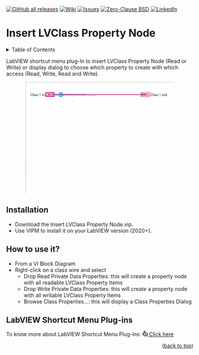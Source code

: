 <div id="top"></div>

[![GitHub all releases][release-shield]][release-url]
[![Wiki][wiki-shield]][wiki-url]
[![Issues][issues-shield]][issues-url]
[![Zero-Clause BSD][license-shield]][license-url]
[![LinkedIn][linkedin-shield]][linkedin-url]

# Insert LVClass Property Node

<!-- TABLE OF CONTENTS -->
<details>
  <summary>Table of Contents</summary>
  <ol>
    <li>
      <a href="#labview-shortcut-provider">LabVIEW Shortcut Provider</a>
      <ul>
        <li><a href="#installation">Installation</a></li>
        <li><a href="#how-to-use-it">How to use it?</a></li>
        <li><a href="#labview-shortcut-menu-plug-ins">LabVIEW Shortcut Menu Plug-ins</a></li>
      </ul>
    </li>
  </ol>
</details>

LabVIEW shortcut menu plug-In to insert LVClass Property Node (Read or Write) or display dialog to choose which property to create with which access (Read, Write, Read and Write).

<p align="center">
<img src="https://github.com/BenjaminRLabVIEWExtensions/Insert-LVClass-Property-Node/blob/54e9a5a032d7d5d79f9e4c9b9676f41238d953a7/img/InsertPropertyNode.gif?raw=true" alt="Insert LVClass Property Node" width="400" height="300" pointer-events="none"/>
</p>
  
## Installation
- Download the Insert LVClass Property Node.vip.
- Use VIPM to install it on your LabVIEW version (2020+).

## How to use it? 
- From a VI Block Diagram
- Right-click on a class wire and select
  - Drop Read Private Data Properties: this will create a property node with all readable LVClass Property Items
  - Drop Write Private Data Properties: this will create a property node with all writable LVClass Property Items
  - Browse Class Properties...: this will display a Class Properties Dialog 

## LabVIEW Shortcut Menu Plug-ins

To know more about LabVIEW Shortcut Menu Plug-ins: 
<a href="https://benjaminrlabviewextensions.github.io/Insert-LVClass-Property-Node/LabVIEW%20Shortcut%20Menu%20Plug-ins" target="_blank">
  <img src="https://github.com/BenjaminRLabVIEWExtensions/Insert-LVClass-Property-Node/blob/54e9a5a032d7d5d79f9e4c9b9676f41238d953a7/img/hand-pointer-regular.svg?raw=true" width="14" height="14"/> Click here
</a>

<p align="right">(<a href="#top">back to top</a>)</p>

<!-- MARKDOWN LINKS & IMAGES -->
<!-- https://www.markdownguide.org/basic-syntax/#reference-style-links -->
[release-shield]: https://img.shields.io/github/v/release/BenjaminRLabVIEWExtensions/Insert-LVClass-Property-Node?color=orange&logo=labview&style=for-the-badge
[release-url]: https://github.com/BenjaminRLabVIEWExtensions/Insert-LVClass-Property-Node/releases
[wiki-shield]: https://img.shields.io/github/discussions/BenjaminRLabVIEWExtensions/Insert-LVClass-Property-Node?style=for-the-badge
[wiki-url]: https://github.com/BenjaminRLabVIEWExtensions/Insert-LVClass-Property-Node/wiki
[issues-shield]: https://img.shields.io/github/issues/BenjaminRLabVIEWExtensions/Insert-LVClass-Property-Node?style=for-the-badge
[issues-url]: https://github.com/BenjaminRLabVIEWExtensions/Insert-LVClass-Property-Node/issues
[license-shield]: https://img.shields.io/badge/LICENSE-Zero--Clause%20BSD-green?style=for-the-badge
[license-url]: https://github.com/BenjaminRLabVIEWExtensions/Insert-LVClass-Property-Node/master/LICENSE
[linkedin-shield]: https://img.shields.io/badge/-LinkedIn-black.svg?style=for-the-badge&logo=linkedin&colorB=555
[linkedin-url]: https://www.linkedin.com/in/benjaminrouffet/
